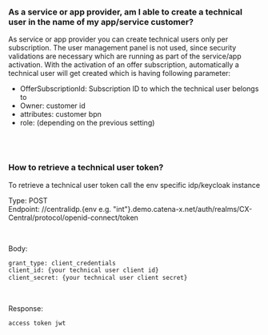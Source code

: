 ### As a service or app provider, am I able to create a technical user in the name of my app/service customer?

As service or app provider you can create technical users only per subscription. The user management panel is not used, since security validations are necessary which are running as part of the service/app activation.
With the activation of an offer subscription, automatically a technical user will get created which is having following parameter:

- OfferSubscriptionId: Subscription ID to which the technical user belongs to
- Owner: customer id
- attributes: customer bpn
- role: (depending on the previous setting)

<br>
<br>

### How to retrieve a technical user token?

To retrieve a technical user token call the env specific idp/keycloak instance

Type: POST  
Endpoint: //centralidp.{env e.g. "int"}.demo.catena-x.net/auth/realms/CX-Central/protocol/openid-connect/token

<br>

Body:

```diff
grant_type: client_credentials
client_id: {your technical user client id}
client_secret: {your technical user client secret}
```

<br>

Response:

```diff
access token jwt
```

<br>
<br>

